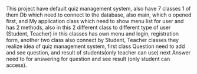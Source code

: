 This project have default quiz management system, also have 7 classes 1 of them Db which need to connect to the database, also main, which o
opened first, and My application class which need to show menu list for user and has 2 methods, also in this 2 different class to different type of
user (Student, Teacher) in this classes has own menu and login, registration form, another two class also connect by Student, Teacher classes
they realize idea of quiz management system, first class Question need to add and see question, and result of students(only teacher can use) 
next Answer need to for answering for question and see result (only student can access).

